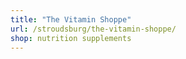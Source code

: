 ```yaml
---
title: "The Vitamin Shoppe"
url: /stroudsburg/the-vitamin-shoppe/
shop: nutrition supplements
---
```

